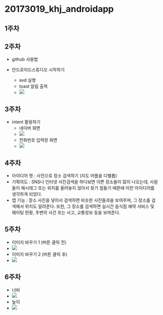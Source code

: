 # 20173019_khj_androidapp

## 1주차

## 2주차

  - github 사용법
  
  - 안드로이드스튜디오 시작하기
      - avd 실행
      - toast 알림 출력
      - <img width="" height="" src="/png/2주차과제.png"></img>
## 3주차
   - intent 활용하기
      - 네이버 화면
      - <img width="" height="" src="/png/3주차과제_2.png"></img>
      - 전화번호 입력창 화면
      - <img width="" height="" src="/png/3주차과제_1.png"></img>
## 4주차
  - 아이디어 명 : 사진으로 장소 검색하기 (지도 어플을 디벨롭)
  - 기획의도 : SNS나 인터넷 사진검색을 하다보면 이쁜 장소들이 많이 나오는데, 사람들이 해시태그 또는 위치를 올려놓지 않아서 찾기 힘들기 때문에 이런 아이디어를 생각하게 되었다.
  - 앱 기능 : 장소 사진을 넣어서 검색하면 비슷한 사진들과을 보여주며, 그 장소를 검색해서 위치도 알려준다. 또한, 그 장소를 검색하면 실시간 음식점 예약 서비스 및 웨이팅 현황, 주변의 사건 또는 사고, 교통정보 등을 보여준다.
## 5주차
  - 이미지 바꾸기 1 (버튼 클릭 전)
  - <img width="" height="" src="/png/5주차과제_1.png"></img>
  - 이미지 바꾸기 2 (버튼 클릭 후)
  - <img width="" height="" src="/png/5주차과제_2.png"></img>
## 6주차
- 너비
- <img width="" height="" src="/png/6주차과제_1.png"></img>
- 높이
- <img width="" height="" src="/png/6주차과제_2.png"></img>
